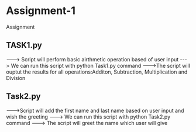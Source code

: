 # Assignment-1
Assignment

TASK1.py 
-------

---> Script will perform basic airthmetic operation based of user input
---> We can run this script with python Task1.py command
--->The script will ouptut the results for all operations:Additon, Subtraction, Multiplication and Division


Task2.py
--------

--->Script will add the first name and last name based on user input and wish the greeting
---> We can run this script with python Task2.py command
---> The script will greet  the name which user will give





